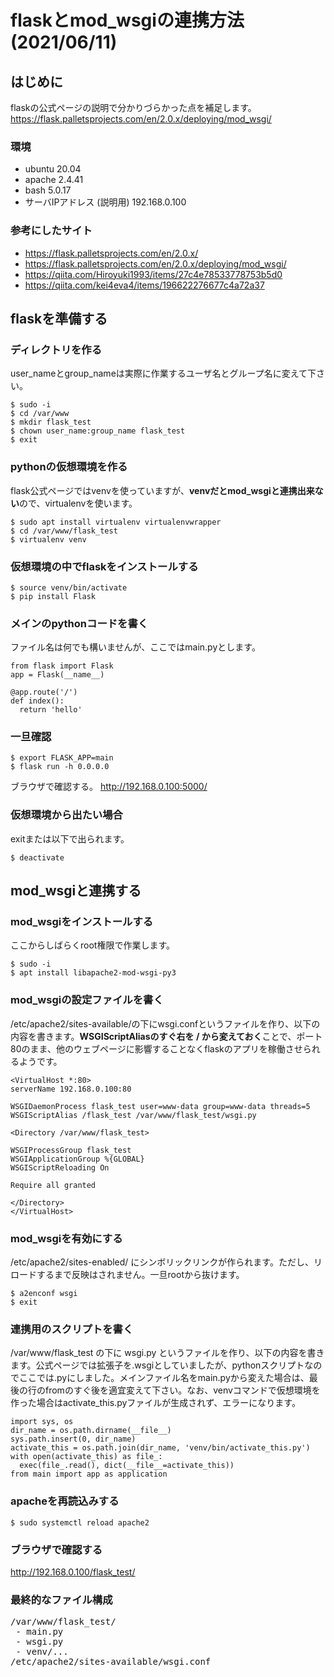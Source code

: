 # flaskとmod_wsgiの連携方法 (2021/06/11)


## はじめに

flaskの公式ページの説明で分かりづらかった点を補足します。
https://flask.palletsprojects.com/en/2.0.x/deploying/mod_wsgi/

### 環境

* ubuntu 20.04
* apache 2.4.41
* bash 5.0.17
* サーバIPアドレス (説明用) 192.168.0.100

### 参考にしたサイト

* https://flask.palletsprojects.com/en/2.0.x/
* https://flask.palletsprojects.com/en/2.0.x/deploying/mod_wsgi/
* https://qiita.com/Hiroyuki1993/items/27c4e78533778753b5d0
* https://qiita.com/kei4eva4/items/196622276677c4a72a37

## flaskを準備する

### ディレクトリを作る

user_nameとgroup_nameは実際に作業するユーザ名とグループ名に変えて下さい。
```
$ sudo -i
$ cd /var/www
$ mkdir flask_test
$ chown user_name:group_name flask_test
$ exit
```

### pythonの仮想環境を作る

flask公式ページではvenvを使っていますが、**venvだとmod_wsgiと連携出来ない**ので、virtualenvを使います。
```
$ sudo apt install virtualenv virtualenvwrapper
$ cd /var/www/flask_test
$ virtualenv venv
```

### 仮想環境の中でflaskをインストールする

```
$ source venv/bin/activate
$ pip install Flask
```

### メインのpythonコードを書く

ファイル名は何でも構いませんが、ここではmain.pyとします。
```
from flask import Flask
app = Flask(__name__)

@app.route('/')
def index():
  return 'hello'

```

### 一旦確認

```
$ export FLASK_APP=main
$ flask run -h 0.0.0.0
```
ブラウザで確認する。
http://192.168.0.100:5000/


### 仮想環境から出たい場合

exitまたは以下で出られます。
```
$ deactivate
```

## mod_wsgiと連携する

### mod_wsgiをインストールする

ここからしばらくroot権限で作業します。
```
$ sudo -i
$ apt install libapache2-mod-wsgi-py3
```

### mod_wsgiの設定ファイルを書く
/etc/apache2/sites-available/の下にwsgi.confというファイルを作り、以下の内容を書きます。**WSGIScriptAliasのすぐ右を / から変えておく**ことで、ポート80のまま、他のウェブページに影響することなくflaskのアプリを稼働させられるようです。
```
<VirtualHost *:80>
serverName 192.168.0.100:80

WSGIDaemonProcess flask_test user=www-data group=www-data threads=5
WSGIScriptAlias /flask_test /var/www/flask_test/wsgi.py

<Directory /var/www/flask_test>

WSGIProcessGroup flask_test
WSGIApplicationGroup %{GLOBAL}
WSGIScriptReloading On

Require all granted

</Directory>
</VirtualHost>

```

### mod_wsgiを有効にする

/etc/apache2/sites-enabled/ にシンボリックリンクが作られます。ただし、リロードするまで反映はされません。一旦rootから抜けます。
```
$ a2enconf wsgi
$ exit
```

### 連携用のスクリプトを書く

/var/www/flask_test の下に wsgi.py というファイルを作り、以下の内容を書きます。公式ページでは拡張子を.wsgiとしていましたが、pythonスクリプトなのでここでは.pyにしました。メインファイル名をmain.pyから変えた場合は、最後の行のfromのすぐ後を適宜変えて下さい。なお、venvコマンドで仮想環境を作った場合はactivate_this.pyファイルが生成されず、エラーになります。
```
import sys, os
dir_name = os.path.dirname(__file__)
sys.path.insert(0, dir_name)
activate_this = os.path.join(dir_name, 'venv/bin/activate_this.py')
with open(activate_this) as file_:
  exec(file_.read(), dict(__file__=activate_this))
from main import app as application
```

### apacheを再読込みする

```
$ sudo systemctl reload apache2
```

### ブラウザで確認する

http://192.168.0.100/flask_test/

### 最終的なファイル構成
<pre>
/var/www/flask_test/
 - main.py
 - wsgi.py
 - venv/...
/etc/apache2/sites-available/wsgi.conf
</pre>
